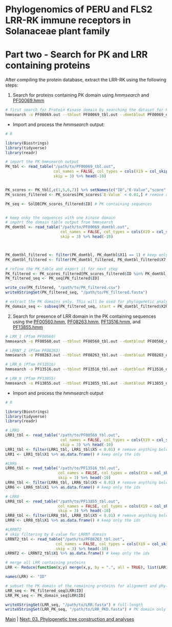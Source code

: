 # Phylogenomics of PERU and FLS2 LRR-RK immune receptors in Solanaceae plant family
# Part two - Search for PK and LRR containing proteins

After compiling the protein database, extract the LRR-RK using the following steps:

1. Search for proteins containing PK domain using *hmmsearch* and [PF00069.hmm](hmm/PF00069.hmm)
```bash
# first search for Protein Kinase domain by searching the dataset for Pfam PF00069 hmm profile using hmmsearch and following options
hmmsearch -o PF00069.out --tblout PF00069_tbl.out --domtblout PF00069_domtbl.out --max PF00069.hmm SolDB.fasta
```

- Import and process the *hmmsearch* output:
```R
# R

library(Biostrings)
library(tidyverse)
library(readr)

# import the PK hmmsearch output
PK_tbl <- read_table("/path/to/PF00069_tbl.out",
                     col_names = FALSE, col_types = cols(X19 = col_skip()), 
                     skip = 3) %>% head(-10)


PK_scores <- PK_tbl[,c(1,5,6,7)] %>% setNames(c("ID","E-Value","score","bias")) # dataframe with only scores and e-values
PK_scores_filtered <- PK_scores[PK_scores$`E-Value` < 0.01,] # remove anything below the e-value threshold of 0.01

PK_seq <- SolDB[PK_scores_filtered$ID] # PK containing sequences


# keep onky the sequences with one kinase domain
# import the domain table output from hmmsearch
PK_domtbl <- read_table("/path/to/PF00069_domtbl.out",
                        col_names = FALSE, col_types = cols(X19 = col_skip()), 
                        skip = 3) %>% head(-10)



PK_domtbl_filtered <- filter(PK_domtbl, PK_domtbl$X11 == 1) # keep only the ones with one PK domain
PK_domtbl_filtered <- filter(PK_domtbl_filtered, PK_domtbl_filtered$X7 < 0.01) # remove anything below the e-value threshold of 0.01

# refine the PK table and export it for next step
PK_filtered <- PK_scores_filtered[PK_scores_filtered$ID %in% PK_domtbl_filtered$X1,]
PK_filtered_seq <- PK_seq[PK_filtered$ID]

write_csv(PK_filtered, "/path/to/PK_filtered.csv")
writeXStringSet(PK_filtered_seq, "/path/to/PK_filtered.fasta")

# extract the PK domains only. This will be used for phylogenetic analysis
PK_domain_seq <- subseq(PK_filtered_seq, start = PK_domtbl_filtered$X20, end = PK_domtbl_filtered$X21)

```

2. Search for presence of LRR domain in the PK containing sequences using the [PF00560.hmm](hmm/PF00560.hmm), [PF08263.hmm](hmm/PF08263.hmm), [PF13516.hmm](hmm/PF13516.hmm), and [PF13855.hmm](hmm/PF13855.hmm)
```bash
# LRR_1 (Pfam PF00560)
hmmsearch -o PF00560.out --tblout PF00560_tbl.out --domtblout PF00560_domtbl.out --max PF00560.hmm PK_filtered.fasta

# LRRNT_2 (Pfam PF08263)
hmmsearch -o PF08263.out --tblout PF08263_tbl.out --domtblout PF08263_domtbl.out --max PF08263.hmm PK_filtered.fasta

# LRR_6 (Pfam PF13516)
hmmsearch -o PF13516.out --tblout PF13516_tbl.out --domtblout PF13516_domtbl.out --max PF13516.hmm PK_filtered.fasta

# LRR_8 (Pfam PF13855)
hmmsearch -o PF13855.out --tblout PF13855_tbl.out --domtblout PF13855_domtbl.out --max PF13855.hmm PK_filtered.fasta
```

- Import and process the *hmmsearch* output
```R
# R

library(Biostrings)
library(tidyverse)
library(readr)

# LRR1
LRR1_tbl <- read_table("/path/to/PF00560_tbl.out",
                        col_names = FALSE, col_types = cols(X19 = col_skip()), 
                        skip = 3) %>% head(-10)
LRR1_tbl <- filter(LRR1_tbl, LRR1_tbl$X5 < 0.01) # remove anything below the e-value threshold of 0.01
LRR1 <- LRR1_tbl$X1 %>% as.data.frame() # keep only the ids

#LRR6
LRR6_tbl <- read_table("/path/to/PF13516_tbl.out",
                       col_names = FALSE, col_types = cols(X19 = col_skip()), 
                       skip = 3) %>% head(-10)
LRR6_tbl <- filter(LRR6_tbl, LRR6_tbl$X5 < 0.01) # remove anything below the e-value threshold of 0.01
LRR6 <- LRR6_tbl$X1 %>% as.data.frame() # keep only the ids

# LRR8
LRR8_tbl <- read_table("/path/to/PF13855_tbl.out",
                       col_names = FALSE, col_types = cols(X19 = col_skip()), 
                       skip = 3) %>% head(-10)
LRR8_tbl <- filter(LRR8_tbl, LRR8_tbl$X5 < 0.01) # remove anything below the e-value threshold of 0.01
LRR8 <- LRR8_tbl$X1 %>% as.data.frame() # keep only the ids

#LRRNT2
# skip filtering by E-value for LRRNT domain
LRRNT2_tbl <- read_table("/path/to/PF08263_tbl.out",
                      col_names = FALSE, col_types = cols(X19 = col_skip()), 
                      skip = 3) %>% head(-10)
LRRNT2 <- LRRNT2_tbl$X1 %>% as.data.frame() # keep only the ids

# merge all LRR containing proteins
LRR <- Reduce(function(x,y) merge(x,y, by = ".", all = TRUE), list(LRR1,LRR6,LRR8,LRRNT2)) # merge all LRR containing proteins

names(LRR) <- "ID"

# subset the PK domain of the remaining proteins for alignment and phylogenetic analysis
LRR_seq <- PK_filtered_seq[LRR$ID]
LRR_PK_seq <- PK_domain_seq[LRR$ID]

writeXStringSet(LRR_seq, "/path/to/LRR.fasta") # full-length
writeXStringSet(LRR_PK_seq, "/path/to/LRR_PKD.fasta") # PK domain only
```


[Main](README.md) | [Next: 03. Phylogenetic tree construction and analyses](03_Phylogenetic_tree_construction_and_analyses.md)
